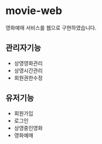 # movie-web
영화예매 서비스를 웹으로 구현하였습니다.

## 관리자기능
* 상영영화관리
* 상영시간관리
* 회원권한수정

## 유저기능
* 회원가입
* 로그인
* 상영중인영화
* 영화예매
